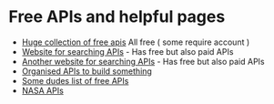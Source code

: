 # Free APIs and helpful pages

* [Huge collection of free apis](https://github.com/toddmotto/public-apis) All free ( some require account )
* [Website for searching APIs](https://rapidapi.com/) - Has free but also paid APIs
* [Another website for searching APIs](https://any-api.com/) - Has free but also paid APIs
* [Organised APIs to build something](https://apilist.fun/)
* [Some dudes list of free APIs](https://www.diycode.cc/projects/toddmotto/public-apis)
* [NASA APIs](https://api.nasa.gov/index.html#getting-started)